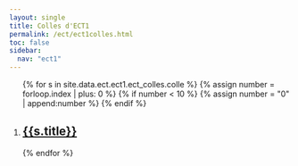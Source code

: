 ```yaml
---
layout: single
title: Colles d'ECT1
permalink: /ect/ect1colles.html
toc: false
sidebar:
  nav: "ect1"
---
```


<ol>
{% for s in site.data.ect.ect1.ect_colles.colle %}
{% assign number = forloop.index | plus: 0 %}
{% if number < 10 %}
{% assign number = "0" | append:number %}
{% endif %}

<li>
<h2 class="mycss" id="divers_{{number}}"><a href="../_pages/ect/ect1/colles/ect-colle{{number}}.pdf">{{s.title}}</a></h2>
</li>
{% endfor %}
</ol>
